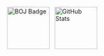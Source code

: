 <div style="display: flex; align-items: center;">
    <a href="https://solved.ac/babnbabn">
        <img src="http://mazassumnida.wtf/api/generate_badge?boj=babnbabn" alt="BOJ Badge" height="100">
    </a>
    	&nbsp;	&nbsp;
    <a href="https://github.com/WithJo">
        <img src="https://github-readme-stats.vercel.app/api/top-langs/?username=WithJo" alt="GitHub Stats" height="100">
    </a>
</div>
